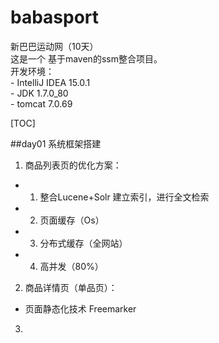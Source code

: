 # babasport 
新巴巴运动网（10天）  
这是一个 基于maven的ssm整合项目。  
开发环境：  
	 - IntelliJ IDEA 15.0.1  
	 - JDK 1.7.0_80  
	 - tomcat 7.0.69



[TOC]


##day01 系统框架搭建
1. 商品列表页的优化方案：  
 - 1. 整合Lucene+Solr 建立索引，进行全文检索  
 - 2. 页面缓存（Os）  
 - 3. 分布式缓存（全网站）  
 - 4. 高并发（80%）  

2. 商品详情页（单品页）：  
 - 页面静态化技术 Freemarker

3. 